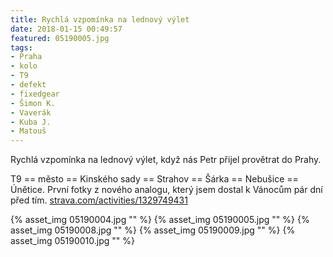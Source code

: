 ```yaml
---
title: Rychlá vzpomínka na lednový výlet
date: 2018-01-15 00:49:57
featured: 05190005.jpg
tags:
- Praha
- kolo
- T9
- defekt
- fixedgear
- Šimon K.
- Vaverák
- Kuba J.
- Matouš
---
```

Rychlá vzpomínka na lednový výlet, když nás Petr přijel provětrat do Prahy.

<!-- more -->
T9 == město == Kinského sady == Strahov == Šárka == Nebušice == Únětice.
První fotky z nového analogu, který jsem dostal k Vánocům pár dní před tím.
[strava.com/activities/1329749431](https://www.strava.com/activities/1329749431)

{% asset_img 05190004.jpg "" %}
{% asset_img 05190005.jpg "" %}
{% asset_img 05190008.jpg "" %}
{% asset_img 05190009.jpg "" %}
{% asset_img 05190010.jpg "" %}



